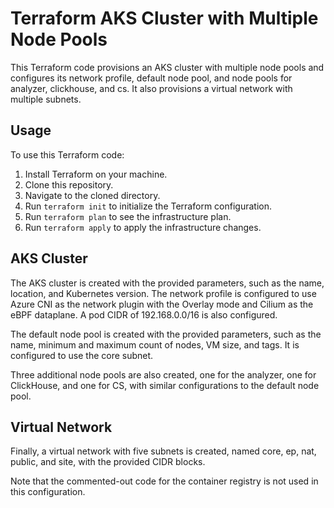 # Terraform AKS Cluster with Multiple Node Pools

 
This Terraform code provisions an AKS cluster with multiple node pools and configures its network profile, default node pool, and node pools for analyzer, clickhouse, and cs. It also provisions a virtual network with multiple subnets.

## Usage

To use this Terraform code:

1. Install Terraform on your machine.
2. Clone this repository.
3. Navigate to the cloned directory.
4. Run `terraform init` to initialize the Terraform configuration.
5. Run `terraform plan` to see the infrastructure plan.
6. Run `terraform apply` to apply the infrastructure changes.

## AKS Cluster

The AKS cluster is created with the provided parameters, such as the name, location, and Kubernetes version. The network profile is configured to use Azure CNI as the network plugin with the Overlay mode and Cilium as the eBPF dataplane. A pod CIDR of 192.168.0.0/16 is also configured.

The default node pool is created with the provided parameters, such as the name, minimum and maximum count of nodes, VM size, and tags. It is configured to use the core subnet.

Three additional node pools are also created, one for the analyzer, one for ClickHouse, and one for CS, with similar configurations to the default node pool.

## Virtual Network

Finally, a virtual network with five subnets is created, named core, ep, nat, public, and site, with the provided CIDR blocks.

Note that the commented-out code for the container registry is not used in this configuration.
